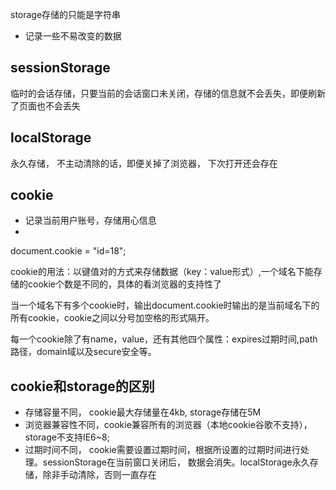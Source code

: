 
storage存储的只能是字符串

- 记录一些不易改变的数据
  
## sessionStorage

临时的会话存储，只要当前的会话窗口未关闭，存储的信息就不会丢失，即便刷新了页面也不会丢失

## localStorage

永久存储， 不主动清除的话，即便关掉了浏览器， 下次打开还会存在

## cookie

- 记录当前用户账号，存储用心信息
- 
document.cookie = "id=18";

cookie的用法：以键值对的方式来存储数据（key：value形式）,一个域名下能存储的cookie个数是不同的，具体的看浏览器的支持性了

当一个域名下有多个cookie时，输出document.cookie时输出的是当前域名下的所有cookie，cookie之间以分号加空格的形式隔开。

每一个cookie除了有name，value，还有其他四个属性：expires过期时间,path路径，domain域以及secure安全等。


## cookie和storage的区别

- 存储容量不同， cookie最大存储量在4kb, storage存储在5M
- 浏览器兼容性不同，cookie兼容所有的浏览器（本地cookie谷歌不支持），storage不支持IE6~8;
- 过期时间不同， cookie需要设置过期时间，根据所设置的过期时间进行处理。sessionStorage在当前窗口关闭后， 数据会消失。localStorage永久存储，除非手动清除，否则一直存在
